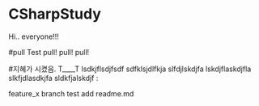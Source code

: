 # CSharpStudy
Hi.. everyone!!!

#pull Test
pull! pull! pull!

#지혜가 시켰음.
T____T
lsdkjflsdjfsdf
sdfklsjdlfkja
slfdjlskdjfa
lskdjflaskdjfla
slkfjdlasdkjfa
sldkfjalskdjf
:

feature_x branch test
add readme.md
